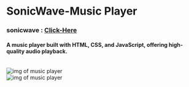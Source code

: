 # SonicWave-Music Player 
<h3> sonicwave : <a href="https://sonicwave-1jay.vercel.app" target="_blank">Click-Here</a> </h3>
<h4>A music player built with HTML, CSS, and JavaScript, offering high-quality audio playback.</h4>
<br/>
<img src="https://jays3aws.s3.ap-south-1.amazonaws.com/assets/1.png" alt="img of music player" />
<br/>
<img src="https://jays3aws.s3.ap-south-1.amazonaws.com/assets/2.png" alt="img of music player"/>

